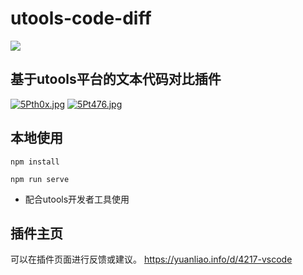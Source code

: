 # utools-code-diff

![](https://files.catbox.moe/kltnmr.png)

## 基于utools平台的文本代码对比插件

[![5Pth0x.jpg](https://z3.ax1x.com/2021/10/08/5Pth0x.jpg)](https://imgtu.com/i/5Pth0x)
[![5Pt476.jpg](https://z3.ax1x.com/2021/10/08/5Pt476.jpg)](https://imgtu.com/i/5Pt476)

## 本地使用

```
npm install

npm run serve
```

* 配合utools开发者工具使用

## 插件主页

可以在插件页面进行反馈或建议。
https://yuanliao.info/d/4217-vscode
